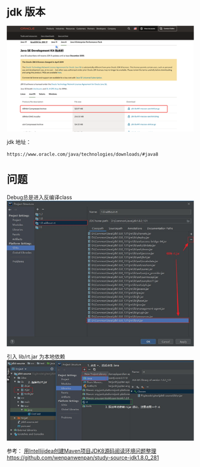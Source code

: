 # jdk 版本

![image.png](assets/image.png)

jdk 地址：

`https://www.oracle.com/java/technologies/downloads/#java8`

# 问题

Debug总是进入反编译class
![img.png](img.png)

引入 lib/rt.jar 为本地依赖
![img_1.png](img_1.png)

参考：
[用Intellijidea创建Maven项目JDK8源码阅读环境问题整理](https://www.cnblogs.com/kendoziyu/p/14446030.html)
https://github.com/wenpanwenpan/study-source-jdk1.8.0_281
